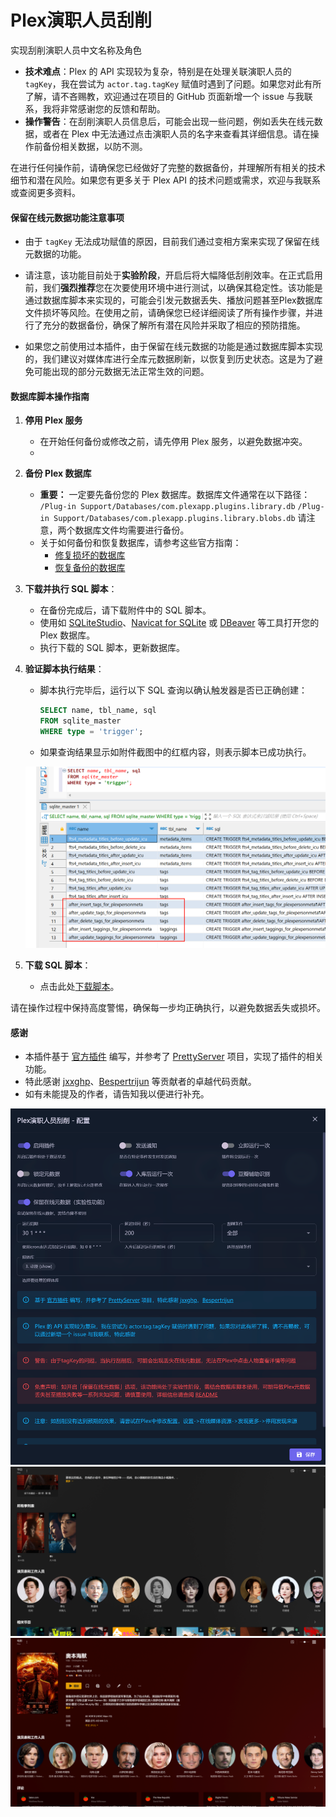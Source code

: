 # Plex演职人员刮削

实现刮削演职人员中文名称及角色

- **技术难点**：Plex 的 API 实现较为复杂，特别是在处理关联演职人员的 `tagKey`，我在尝试为 `actor.tag.tagKey` 赋值时遇到了问题。如果您对此有所了解，请不吝赐教，欢迎通过在项目的 GitHub 页面新增一个 issue 与我联系，我将非常感谢您的反馈和帮助。
- **操作警告**：在刮削演职人员信息后，可能会出现一些问题，例如丢失在线元数据，或者在 Plex 中无法通过点击演职人员的名字来查看其详细信息。请在操作前备份相关数据，以防不测。

在进行任何操作前，请确保您已经做好了完整的数据备份，并理解所有相关的技术细节和潜在风险。如果您有更多关于 Plex API 的技术问题或需求，欢迎与我联系或查阅更多资料。

#### 保留在线元数据功能注意事项

- 由于 `tagKey` 无法成功赋值的原因，目前我们通过变相方案来实现了保留在线元数据的功能。

- 请注意，该功能目前处于**实验阶段**，开启后将大幅降低刮削效率。在正式启用前，我们**强烈推荐**您在次要使用环境中进行测试，以确保其稳定性。该功能是通过数据库脚本来实现的，可能会引发元数据丢失、播放问题甚至Plex数据库文件损坏等风险。在使用之前，请确保您已经详细阅读了所有操作步骤，并进行了充分的数据备份，确保了解所有潜在风险并采取了相应的预防措施。

- 如果您之前使用过本插件，由于保留在线元数据的功能是通过数据库脚本实现的，我们建议对媒体库进行全库元数据刷新，以恢复到历史状态。这是为了避免可能出现的部分元数据无法正常生效的问题。

#### 数据库脚本操作指南

1. **停用 Plex 服务**
   - 在开始任何备份或修改之前，请先停用 Plex 服务，以避免数据冲突。
   - 
2. **备份 Plex 数据库**
   - **重要：** 一定要先备份您的 Plex 数据库。数据库文件通常在以下路径：
   `/Plug-in Support/Databases/com.plexapp.plugins.library.db` 
   `/Plug-in Support/Databases/com.plexapp.plugins.library.blobs.db`
   请注意，两个数据库文件均需要进行备份。
   - 关于如何备份和恢复数据库，请参考这些官方指南：
     - [修复损坏的数据库](https://support.plex.tv/articles/repair-a-corrupted-database/)
     - [恢复备份的数据库](https://support.plex.tv/articles/202485658-restore-a-database-backed-up-via-scheduled-tasks/)

1. **下载并执行 SQL 脚本**：
   - 在备份完成后，请下载附件中的 SQL 脚本。
   - 使用如 [SQLiteStudio](https://github.com/pawelsalawa/sqlitestudio)、[Navicat for SQLite](https://www.navicat.com/en/products/navicat-for-sqlite) 或 [DBeaver](https://dbeaver.com/docs/dbeaver/Database-driver-SQLite/) 等工具打开您的 Plex 数据库。
   - 执行下载的 SQL 脚本，更新数据库。

2. **验证脚本执行结果**：
   - 脚本执行完毕后，运行以下 SQL 查询以确认触发器是否已正确创建：
     ```sql
     SELECT name, tbl_name, sql
     FROM sqlite_master
     WHERE type = 'trigger';
     ```
   - 如果查询结果显示如附件截图中的红框内容，则表示脚本已成功执行。

   ![](../../images/2024-07-04-02-11-17.png)

3. **下载 SQL 脚本**：
   - 点击此处[下载脚本](resources/trigger.sql)。

请在操作过程中保持高度警惕，确保每一步均正确执行，以避免数据丢失或损坏。

#### 感谢

- 本插件基于 [官方插件](https://github.com/jxxghp/MoviePilot-Plugins) 编写，并参考了 [PrettyServer](https://github.com/Bespertrijun/PrettyServer) 项目，实现了插件的相关功能。
- 特此感谢 [jxxghp](https://github.com/jxxghp)、[Bespertrijun](https://github.com/Bespertrijun) 等贡献者的卓越代码贡献。
- 如有未能提及的作者，请告知我以便进行补充。

![](../../images/2024-07-04-01-57-02.png)
![](../../images/2024-06-25-02-57-20.png)
![](../../images/2024-06-25-02-57-53.png)

